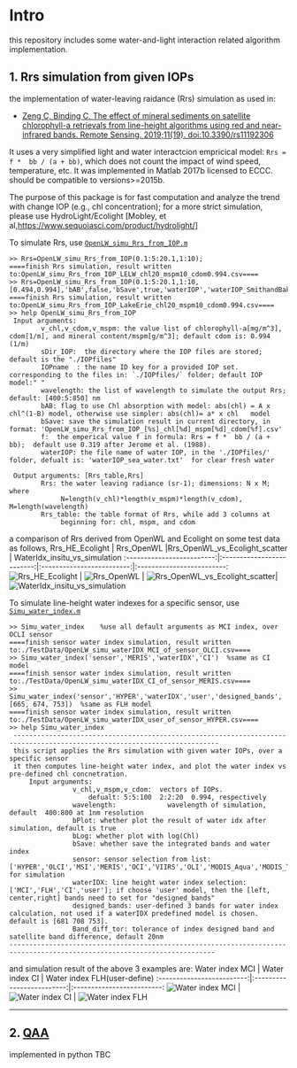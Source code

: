 # Intro
this repository includes some water-and-light interaction related algorithm implementation.
## 1. Rrs simulation from given IOPs
the implementation of water-leaving raidance (Rrs) simulation as used in: 
- [Zeng C, Binding C. The effect of mineral sediments on satellite chlorophyll-a retrievals from line-height algorithms using red and near-infrared bands. Remote Sensing. 2019;11(19). doi:10.3390/rs11192306](https://www.mdpi.com/2072-4292/11/19/2306)

It uses a very simplified light and water interactcion empricical model:  `Rrs = f *  bb / (a + bb)`,  which does not count the impact of wind speed, temperature, etc. It was implemented in Matlab 2017b licensed to ECCC. should be compatible to versions>=2015b.

The purpose of this package is for fast computation and analyze the trend with change IOP (e.g., chl concentration); for a more strict simulation, please use HydroLight/Ecolight [Mobley, et al,https://www.sequoiasci.com/product/hydrolight/]

To simulate Rrs, use [`OpenLW_simu_Rrs_from_IOP.m`](OpenLW_simu_Rrs_from_IOP.m)
```
>> Rrs=OpenLW_simu_Rrs_from_IOP(0.1:5:20.1,1:10);
====finish Rrs simulation, result written to:OpenLW_simu_Rrs_from_IOP_LELW_chl20_mspm10_cdom0.994.csv====
>> Rrs=OpenLW_simu_Rrs_from_IOP(0.1:5:20.1,1:10,[0.494,0.994],'bAB',false,'bSave',true,'waterIOP','waterIOP_SmithandBaker.txt','IOPname','LakeErie','wavelength',400:100:800);
====finish Rrs simulation, result written to:OpenLW_simu_Rrs_from_IOP_LakeErie_chl20_mspm10_cdom0.994.csv====
>> help OpenLW_simu_Rrs_from_IOP
 Input arguments:
 		v_chl,v_cdom,v_mspm: the value list of chlorophyll-a[mg/m^3], cdom[1/m], and mineral content/mspm[g/m^3]; default cdom is: 0.994 (1/m)
 		sDir_IOP:  the directory where the IOP files are stored; default is the "./IOPfiles"
 		IOPname  : the name ID key for a provided IOP set. corresponding to the files in: `./IOPfiles/` folder; default IOP model:" "
 		wavelength: the list of wavelength to simulate the output Rrs; default: [400:5:850] nm
 		bAB: flag to use Chl absorption with model: abs(chl) = A x chl^(1-B) model, otherwise use simpler: abs(chl)= a* x chl   model
        bSave: save the simulation result in current directory, in format: 'OpenLW_simu_Rrs_from_IOP_[%s]_chl[%d]_mspm[%d]_cdom[%f].csv'
 		f:  the emperical value f in formula: Rrs = f *  bb / (a + bb);  default use 0.319 after Jerome et al. (1988). 
 		waterIOP: the file name of water IOP, in the './IOPfiles/'	folder, defualt is: 'waterIOP_sea_water.txt'  for clear fresh water
 
 Output arguments: [Rrs_table,Rrs]
 		Rrs: the water leaving radiance (sr-1); dimensions: N x M; where
             N=length(v_chl)*length(v_mspm)*length(v_cdom),  M=length(wavelength)
        Rrs_table: the table format of Rrs, while add 3 columns at
             beginning for: chl, mspm, and cdom
```

a comparison of Rrs derived from OpenWL and Ecolight on some test data as follows,
Rrs_HE_Ecolight            |  Rrs_OpenWL		|Rrs_OpenWL_vs_Ecolight_scatter          |  WaterIdx_insitu_vs_simulation
:-------------------------:|:-------------------------:|:-------------------------:|:-------------------------:
![Rrs_HE_Ecolight](./TestData/Rrs_HE_Ecolight.svg "Rrs_HE_Ecolight")  |  ![Rrs_OpenWL](./TestData/Rrs_OpenWL.svg "Rrs_OpenWL") | ![Rrs_OpenWL_vs_Ecolight_scatter](./TestData/Rrs_OpenWL_vs_Ecolight_scatter.svg "Rrs_OpenWL_vs_Ecolight_scatter")| ![WaterIdx_insitu_vs_simulation](./TestData/WaterIdx_insitu_vs_simulation.svg "WaterIdx_insitu_vs_simulation")

To simulate line-height water indexes for a specific sensor, use [`Simu_water_index.m`](Simu_water_index.m)
```
>> Simu_water_index    %use all default arguments as MCI index, over OCLI sensor
====finish sensor water index simulation, result written to:./TestData/OpenLW_simu_waterIDX_MCI_of_sensor_OLCI.csv====
>> Simu_water_index('sensor','MERIS','waterIDX','CI')  %same as CI model
====finish sensor water index simulation, result written to:./TestData/OpenLW_simu_waterIDX_CI_of_sensor_MERIS.csv====
>> Simu_water_index('sensor','HYPER','waterIDX','user','designed_bands',[665, 674, 753])  %same as FLH model
====finish sensor water index simulation, result written to:./TestData/OpenLW_simu_waterIDX_user_of_sensor_HYPER.csv====
>> help Simu_water_index
 --------------------------------------------------------------------------------------------------------------------------
 this script applies the Rrs simulation with given water IOPs, over a specific sensor
 it then computes line-height water index, and plot the water index vs pre-defined chl concnetration.
 	 Input arguments:
				v_chl,v_mspm,v_cdom:  vectors of IOPs. 
					defualt: 5:5:100  2:2:20  0.994, respectively
 				wavelength: 			wavelength of simulation, default  400:800 at 1nm resolution
 				bPlot: whether plot the result of water idx after simulation, default is true
 				bLog: whether plot with log(Chl)
				bSave: whether save the integrated bands and water index
 				sensor: sensor selection from list: ['HYPER','OLCI','MSI','MERIS','OCI','VIIRS','OLI','MODIS_Aqua','MODIS_Terra'] for simulation
 				waterIDX: line height water index selection: ['MCI','FLH','CI','user']; if choose 'user' model, then the [left, center,right] bands need to set for "designed_bands"
 				designed_bands: user-defined 3 bands for water index calculation, not used if a waterIDX predefined model is chosen. default is [681 708 753].
 				Band_diff_tor: tolerance of index designed band and satellite band difference, default 20nm
--------------------------------------------------------------------------------------------------------------------------
```
and simulation result of the above 3 examples are:
Water index MCI            |  Water index CI              |  Water index FLH(user-define) 
:-------------------------:|:-------------------------:|:-------------------------:
![Water index MCI](./TestData/MCI_simu.svg "Water index MCI") | ![Water index CI](./TestData/CI_simu.svg "Water index CI") |  ![Water index FLH](./TestData/FLH_simu.svg "Water index FLH") 

---
## 2. [QAA](https://www.ioccg.org/groups/software.html)
implemented in python
TBC
